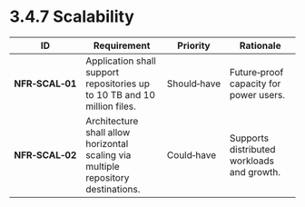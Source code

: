 # 3.4.7 Scalability

| ID              | Requirement                                                                       | Priority    | Rationale                                  |
| --------------- | --------------------------------------------------------------------------------- | ----------- | ------------------------------------------ |
| <a id="nfrScal01">**NFR‑SCAL‑01**</a> | Application shall support repositories up to 10 TB and 10 million files.          | Should‑have | Future‑proof capacity for power users.     |
| <a id="nfrScal02">**NFR‑SCAL‑02**</a> | Architecture shall allow horizontal scaling via multiple repository destinations. | Could‑have  | Supports distributed workloads and growth. |